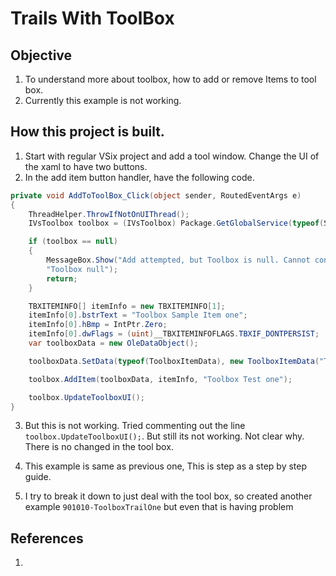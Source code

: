 # Trails With ToolBox

## Objective
1. To understand more about toolbox, how to add or remove Items to tool box. 
2. Currently this example is not working. 

## How this project is built.
1. Start with regular VSix project and add a tool window. Change the UI of the xaml to have two buttons.
2. In the add item button handler, have the following code. 
```cs
private void AddToToolBox_Click(object sender, RoutedEventArgs e)
{
    ThreadHelper.ThrowIfNotOnUIThread();
    IVsToolbox toolbox = (IVsToolbox) Package.GetGlobalService(typeof(SVsToolbox));

    if (toolbox == null)
    {
        MessageBox.Show("Add attempted, but Toolbox is null. Cannot continue",
        "Toolbox null");
        return;
    }

    TBXITEMINFO[] itemInfo = new TBXITEMINFO[1];
    itemInfo[0].bstrText = "Toolbox Sample Item one";
    itemInfo[0].hBmp = IntPtr.Zero;
    itemInfo[0].dwFlags = (uint)__TBXITEMINFOFLAGS.TBXIF_DONTPERSIST;
    var toolboxData = new OleDataObject();

    toolboxData.SetData(typeof(ToolboxItemData), new ToolboxItemData("Test string one"));

    toolbox.AddItem(toolboxData, itemInfo, "Toolbox Test one");

    toolbox.UpdateToolboxUI();
}
```
3. But this is not working. Tried commenting out the line `toolbox.UpdateToolboxUI();`. But still its not working. Not clear why. There is no changed in the tool box. 

4. This example is same as previous one, This is step as a step by step guide.

5. I try to break it down to just deal with the tool box, so created another example `901010-ToolboxTrailOne` but even that is having problem


## References
1.  


